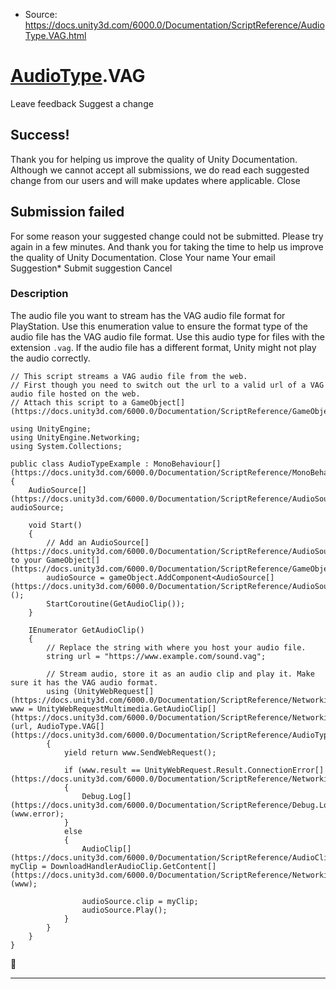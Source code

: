 * Source: https://docs.unity3d.com/6000.0/Documentation/ScriptReference/AudioType.VAG.html

#  [AudioType](https://docs.unity3d.com/6000.0/Documentation/ScriptReference/AudioType.html).VAG
Leave feedback
Suggest a change
## Success!
Thank you for helping us improve the quality of Unity Documentation. Although we cannot accept all submissions, we do read each suggested change from our users and will make updates where applicable.
Close
## Submission failed
For some reason your suggested change could not be submitted. Please <a>try again</a> in a few minutes. And thank you for taking the time to help us improve the quality of Unity Documentation.
Close
Your name Your email Suggestion* Submit suggestion
Cancel
### Description
The audio file you want to stream has the VAG audio file format for PlayStation.
Use this enumeration value to ensure the format type of the audio file has the VAG audio file format. Use this audio type for files with the extension `.vag`. If the audio file has a different format, Unity might not play the audio correctly.
```
// This script streams a VAG audio file from the web. 
// First though you need to switch out the url to a valid url of a VAG audio file hosted on the web. 
// Attach this script to a GameObject[](https://docs.unity3d.com/6000.0/Documentation/ScriptReference/GameObject.html). 
  
using UnityEngine;
using UnityEngine.Networking;
using System.Collections;  
  
public class AudioTypeExample : MonoBehaviour[](https://docs.unity3d.com/6000.0/Documentation/ScriptReference/MonoBehaviour.html)
{
    AudioSource[](https://docs.unity3d.com/6000.0/Documentation/ScriptReference/AudioSource.html) audioSource;  
  
    void Start()
    {
        // Add an AudioSource[](https://docs.unity3d.com/6000.0/Documentation/ScriptReference/AudioSource.html) to your GameObject[](https://docs.unity3d.com/6000.0/Documentation/ScriptReference/GameObject.html). 
        audioSource = gameObject.AddComponent<AudioSource[](https://docs.unity3d.com/6000.0/Documentation/ScriptReference/AudioSource.html)>();
        StartCoroutine(GetAudioClip());
    }  
  
    IEnumerator GetAudioClip()
    {
        // Replace the string with where you host your audio file. 
        string url = "https://www.example.com/sound.vag";  
  
        // Stream audio, store it as an audio clip and play it. Make sure it has the VAG audio format. 
        using (UnityWebRequest[](https://docs.unity3d.com/6000.0/Documentation/ScriptReference/Networking.UnityWebRequest.html) www = UnityWebRequestMultimedia.GetAudioClip[](https://docs.unity3d.com/6000.0/Documentation/ScriptReference/Networking.UnityWebRequestMultimedia.GetAudioClip.html)(url, AudioType.VAG[](https://docs.unity3d.com/6000.0/Documentation/ScriptReference/AudioType.VAG.html)))
        {
            yield return www.SendWebRequest();  
  
            if (www.result == UnityWebRequest.Result.ConnectionError[](https://docs.unity3d.com/6000.0/Documentation/ScriptReference/Networking.UnityWebRequest.Result.ConnectionError.html))
            {
                Debug.Log[](https://docs.unity3d.com/6000.0/Documentation/ScriptReference/Debug.Log.html)(www.error);
            }
            else
            {
                AudioClip[](https://docs.unity3d.com/6000.0/Documentation/ScriptReference/AudioClip.html) myClip = DownloadHandlerAudioClip.GetContent[](https://docs.unity3d.com/6000.0/Documentation/ScriptReference/Networking.DownloadHandlerAudioClip.GetContent.html)(www);
                
                audioSource.clip = myClip;  
                audioSource.Play(); 
            }
        }
    }
}
```

* * *
